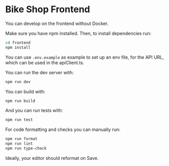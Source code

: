 # Bike Shop Frontend

You can develop on the frontend without Docker.

Make sure you have npm installed. Then, to install dependencies run:

```sh
cd frontend
npm install
```

You can use `.env.example` as example to set up an env file, for the API URL, which can be used in the apiClient.ts.

You can run the dev server with:

```sh
npm run dev
```

You can build with:

```sh
npm run build
```

And you can run tests with:

```sh
npm run test
```

For code formatting and checks you can manually run:

```sh
npm run format
npm run lint
npm run type-check
```

Ideally, your editor should reformat on Save.
